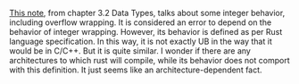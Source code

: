 
[This note](file:///home/isaac/.rustup/toolchains/stable-x86_64-unknown-linux-gnu/share/doc/rust/html/book/ch03-02-data-types.html#integer-overflow),
from chapter 3.2 Data Types,
talks about some integer behavior, including overflow wrapping.
It is considered an error to depend on the behavior of integer wrapping.
However, its behavior is defined as per Rust language specification.
In this way, it is not exactly UB in the way that it would be in C/C++.
But it is quite similar.
I wonder if there are any architectures to which rust will compile,
while its behavior does not comport with this definition.
It just seems like an architecture-dependent fact.

